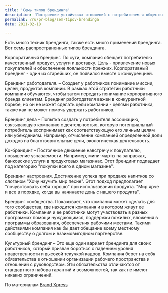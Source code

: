 ```yaml
---
title: 'Семь типов брендинга'
description: 'Построение устойчивых отношений с потребителем и обществом - то, чего добиваются (или должны добиваться) многие компании. Есть много техник брендинга, также есть много применений брендинга. Вот семь распространенных типов брендинга.'
permalink: /ru/pr-blog/sem-tipov-brendinga
date: 2011-02-18

---
```


Есть много техник брендинга, также есть много применений брендинга. Вот семь распространенных типов брендинга.

Корпоративный брендинг. По сути, компания обещает потребителю качественный продукт, услуги и доставку. Цель - привлечение новых покупателей и обеспечение лояльности прежних. Корпоративный брендинг - один из старейших, он появился вместе с конкуренцией.

Брендинг работодателя. – Создает у работников понимание миссии, целей, продуктов компании. В рамках этой стратегии работники компании обучаются, чтобы затем передать понимание корпоративного бренда клиентам. Брендинг работодателя важен в конкурентной борьбе, но он не  может сделать цели компании - целями работника, также как не может помочь удержать работников.

Брендинг дела – Попытка создать у потребителя ассоциацию, связывающую компанию с деятельностью, которую потенциальный потребитель воспринимает как соответствующую его личным целям или убеждениям. Например, отчисление компанией определенной доли доходов на благотворительные цели, экологическая деятельность.

Ко-брэндинг – Постоянное движение навстречу к покупателю, повышение узнаваемости. Например, мини-марты на заправках, банковские услуги в продуктовых магазинах. Этот брендинг подпадает под категорию "покупки всего в одном магазине".

Брендинг настроения. Достижение успеха при продаже напитков со слоганом "Хочу научить мир песне". Этот подход предполагает "почувствовать себя хорошо" при использовании продукта. "Мир ярче и все в порядке, когда вы начинаете день с нашего продукта".

Брендинг сообщества. Показывает, что компания может сделать для того сообщества, где находится компания и в котором живут ее работники. Компания и ее работники могут участвовать в разных программах помощи нуждающимся, поддержки пожилых, вложения в программы образования, обеспечения рабочими местами. Такими действиями компания как бы дает обещание всему местному сообществу о долгом и взаимовыгодном партнерстве.

Культурный брендинг – Это еще один вариант брендинга для своих работников, который призван бороться с падением уровня нравственности и высокой текучкой кадров. Компания берет на себя обязательства в отношении организации рабочего пространства и отношений с руководством. Эти обязательства отличаются от стандартного набора гарантий и возможностей, так как не имеют никаких ограничений.

По материалам <a href="https://www.brandxpress.net/2005/08/seven-types-of-branding/">Brand Xpress</a>

